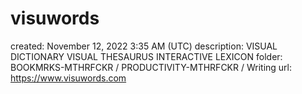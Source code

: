 # visuwords

created: November 12, 2022 3:35 AM (UTC)
description: VISUAL DICTIONARY
VISUAL THESAURUS
INTERACTIVE LEXICON
folder: BOOKMRKS-MTHRFCKR / PRODUCTIVITY-MTHRFCKR / Writing
url: https://www.visuwords.com